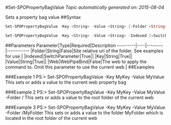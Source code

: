 #Set-SPOPropertyBagValue
*Topic automatically generated on: 2015-08-04*

Sets a property bag value
##Syntax
```powershell
Set-SPOPropertyBagValue -Key <String> -Value <String> [-Folder <String>] -Value <String> [-Web <WebPipeBind>]
```


```powershell
Set-SPOPropertyBagValue -Key <String> -Value <String> -Indexed [<SwitchParameter>] -Value <String> [-Web <WebPipeBind>]
```


##Parameters
Parameter|Type|Required|Description
---------|----|--------|-----------
|Folder|String|False|Site relative url of the folder. See examples for use.|
|Indexed|SwitchParameter|True||
|Key|String|True||
|Value|String|True||
|Web|WebPipeBind|False|The web to apply the command to. Omit this parameter to use the current web.|
##Examples

###Example 1
    PS:> Set-SPOPropertyBagValue -Key MyKey -Value MyValue
This sets or adds a value to the current web property bag

###Example 2
    PS:> Set-SPOPropertyBagValue -Key MyKey -Value MyValue -Folder /
This sets or adds a value to the root folder of the current web

###Example 3
    PS:> Set-SPOPropertyBagValue -Key MyKey -Value MyValue -Folder /MyFolder
This sets or adds a value to the folder MyFolder which is located in the root folder of the current web
<!-- Ref: 0CB7EB11699F831B85ACEFF7C6EEA1CB -->